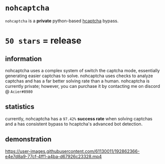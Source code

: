 # `nohcaptcha`
`nohcaptcha` is a **private** python-based [hcaptcha](https://hcaptcha.com) bypass.
# ``50 stars`` = **release**

## information
nohcaptcha uses a complex system of switch the captcha mode, essentially generating easier captchas to solve. nohcaptcha uses checks to analyze captchas and has a far better solving rate than a human. nohcaptcha is currently private; however, you can purchase it by contacting me on discord @ ``Acier#8980``

## statistics
currently, nohcaptcha has a ``97.42%`` **success rate** when solving captchas and a has consistent bypass to hcaptcha's advanced bot detection.

## demonstration
https://user-images.githubusercontent.com/61130011/192862366-e4e7d8a9-77cf-4ff1-a4ba-d67926c23328.mp4

